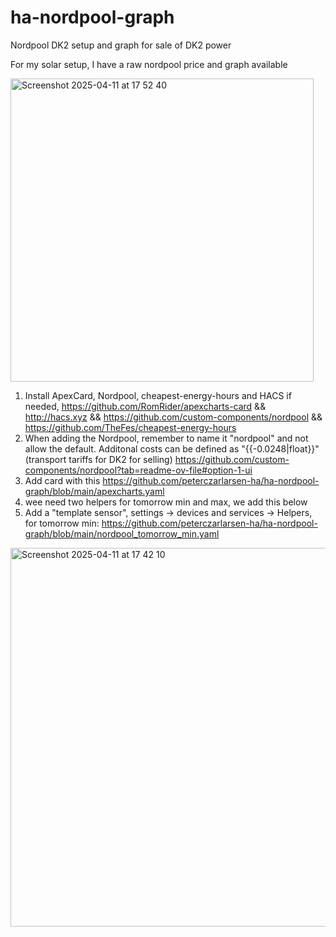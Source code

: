 # ha-nordpool-graph
Nordpool DK2 setup and graph for sale of DK2 power

For my solar setup, I have a raw nordpool price and graph available 

<img width="485" alt="Screenshot 2025-04-11 at 17 52 40" src="https://github.com/user-attachments/assets/193d388e-5705-46a0-b1df-9c32c4d656f7" />

1) Install ApexCard, Nordpool, cheapest-energy-hours and HACS if needed, https://github.com/RomRider/apexcharts-card && http://hacs.xyz && https://github.com/custom-components/nordpool && https://github.com/TheFes/cheapest-energy-hours
2) When adding the Nordpool, remember to name it "nordpool" and not allow the default. Additonal costs can be defined as "{{-0.0248|float}}" (transport tariffs for DK2 for selling) https://github.com/custom-components/nordpool?tab=readme-ov-file#option-1-ui
3) Add card with this https://github.com/peterczarlarsen-ha/ha-nordpool-graph/blob/main/apexcharts.yaml
4) wee need two helpers for tomorrow min and max, we add this below
5) Add a "template sensor", settings -> devices and services -> Helpers, for tomorrow min: https://github.com/peterczarlarsen-ha/ha-nordpool-graph/blob/main/nordpool_tomorrow_min.yaml
<img width="606" alt="Screenshot 2025-04-11 at 17 42 10" src="https://github.com/user-attachments/assets/44710335-5708-453c-a28e-b961e8d8509c" />
   
